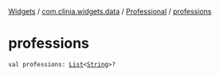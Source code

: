 [Widgets](../../index.md) / [com.clinia.widgets.data](../index.md) / [Professional](index.md) / [professions](./professions.md)

# professions

`val professions: `[`List`](https://kotlinlang.org/api/latest/jvm/stdlib/kotlin.collections/-list/index.html)`<`[`String`](https://kotlinlang.org/api/latest/jvm/stdlib/kotlin/-string/index.html)`>?`